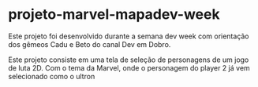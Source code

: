 # projeto-marvel-mapadev-week

Este projeto foi desenvolvido durante a semana dev week com orientação dos gêmeos Cadu e Beto do canal Dev em Dobro.


Este projeto consiste em uma tela de seleção de personagens de um jogo de luta 2D. Com o tema da Marvel, onde o personagem do player 2 já vem selecionado
como o ultron
